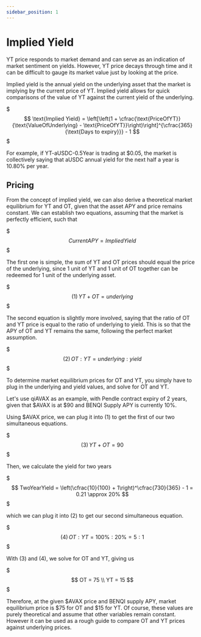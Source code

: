 ```yaml
---
sidebar_position: 1
---
```


# Implied Yield

YT price responds to market demand and can serve as an indication of market sentiment on yields. However, YT price decays through time and it can be difficult to gauge its market value just by looking at the price.

Implied yield is the annual yield on the underlying asset that the market is implying by the current price of YT. Implied yield allows for quick comparisons of the value of YT against the current yield of the underlying.

$$$
\text{Implied Yield} = \left[\left(1 + \cfrac{\text{PriceOfYT}}{\text{ValueOfUnderlying} - \text{PriceOfYT}}\right)\right]^{\cfrac{365}{\text{Days to expiry}}} - 1
$$$

For example, if YT-aUSDC-0.5Year is trading at $0.05, the market is collectively saying that aUSDC annual yield for the next half a year is 10.80% per year.

## Pricing

From the concept of implied yield, we can also derive a theoretical market equilibrium for YT and OT, given that the asset APY and price remains constant. We can establish two equations, assuming that the market is perfectly efficient, such that

$$$
CurrentAPY = ImpliedYield
$$$

The first one is simple, the sum of YT and OT prices should equal the price of the underlying, since 1 unit of YT and 1 unit of OT together can be redeemed for 1 unit of the underlying asset.

$$$
(1)\, YT + OT = underlying
$$$

The second equation is slightly more involved, saying that the ratio of OT and YT price is equal to the ratio of underlying to yield. This is so that the APY of OT and YT remains the same, following the perfect market assumption.

$$$
(2)\, OT : YT = underlying : yield
$$$

To determine market equilibrium prices for OT and YT, you simply have to plug in the underlying and yield values, and solve for OT and YT.

Let's use qiAVAX as an example, with Pendle contract expiry of 2 years, given that $AVAX is at $90 and BENQI Supply APY is currently 10%.

Using $AVAX price, we can plug it into (1) to get the first of our two simultaneous equations.

$$$
(3)\, YT + OT = 90
$$$

Then, we calculate the yield for two years

$$$
TwoYearYield = \left(\cfrac{10}{100} + 1\right)^\cfrac{730}{365} - 1 = 0.21 \approx 20%
$$$

which we can plug it into (2) to get our second simultaneous equation.

$$$
(4)\,  OT : YT = 100\% : 20\% = 5 : 1
$$$

With (3) and (4), we solve for OT and YT, giving us

$$$
OT = 75 \\
YT = 15
$$$

Therefore, at the given $AVAX price and BENQI supply APY, market equilibrium price is $75 for OT and $15 for YT. Of course, these values are purely theoretical and assume that other variables remain constant. However it can be used as a rough guide to compare OT and YT prices against underlying prices.
